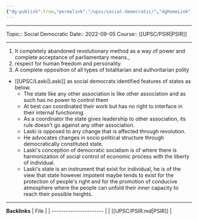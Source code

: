 ```yaml
---
{"dg-publish":true,"permalink":"/upsc/social-democratic/","dgHomeLink":true,"dgPassFrontmatter":false}
---
```


----
Topic:: Social Democratic
Date:: 2022-09-05
Course:: [[UPSC/PSIR|PSIR]] 

----
1. It completely abandoned revolutionary method as a way of power and complete  acceptance of parliamentary means., 
2. respect for human freedom and personality.  
3. A complete opposition of all types of totalitarian and authoritarian polity

- [[UPSC/Laski|Laski]] as social democrats identified features of states as below. 
	- The state like any other association is like other association and as such has no power to control them
	- At best can coordinated their work but has no right to interface in their internal functioning
	- As a coordinator the state gives leadership to other association, its rule doesn't go against any other association. 
	- Laski is opposed to any change that is affected through revolution. 
	- He advocates changes in socio political structure through democratically constituted state. 
	- Laski's conception of democratic socialism is of where there is harmonization of  social control of economic process with the liberty of individual. 
	- Laski's state is an instrument that exist for individual, he is of the view that state however impotent maybe tends to exist for the protection of people's right and for the promotion of conducive atmosphere where the people can unfold their inner capacity to reach their possible heights.  




---
**Backlinks**
| File                   |
| ---------------------- |
| [[UPSC/PSIR.md\|PSIR]] |



